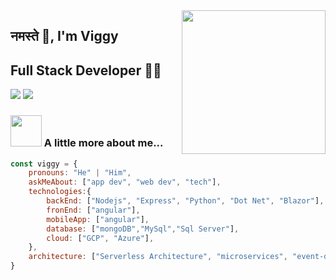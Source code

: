<img align='right' src="https://media.giphy.com/media/M9gbBd9nbDrOTu1Mqx/giphy.gif" width="230">

## नमस्ते 🙏, I'm Viggy
## Full Stack Developer 👨‍💻

[![](https://img.shields.io/badge/LinkedIn-ashrafkm-blue)](https://www.linkedin.com/in/vighnesh-salunkhee/)
[![](https://img.shields.io/badge/Gmail-vighnesh.salunkhee%40gmail.com-red)](mailto:vighnesh.salunkhee@gmail.com)


### <img src="https://media.giphy.com/media/VgCDAzcKvsR6OM0uWg/giphy.gif" width="50"> A little more about me...  

```javascript
const viggy = {
    pronouns: "He" | "Him",
    askMeAbout: ["app dev", "web dev", "tech"],
    technologies:{
        backEnd: ["Nodejs", "Express", "Python", "Dot Net", "Blazor"],
        fronEnd: ["angular"],
        mobileApp: ["angular"],
        database: ["mongoDB","MySql","Sql Server"],
        cloud: ["GCP", "Azure"],
    },
    architecture: ["Serverless Architecture", "microservices", "event-driven", "Single page applications"],
}
